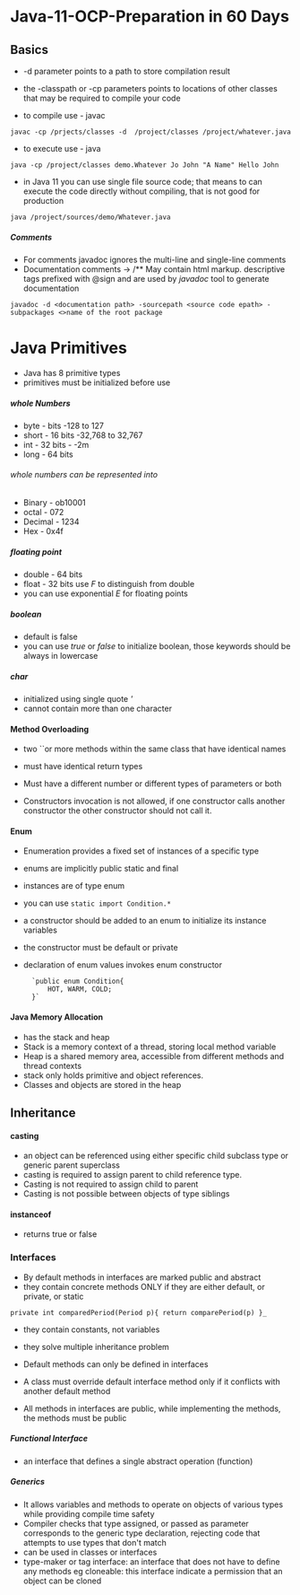 # Java-11-OCP-Preparation in 60 Days

## Basics

* -d parameter points to a path to store compilation result
* the -classpath or -cp parameters points to locations of other classes that may be required to compile your code

* to compile use - javac 

`javac -cp /prjects/classes -d  /project/classes /project/whatever.java`

* to execute use - java

`java -cp /project/classes demo.Whatever Jo John "A Name" Hello John`

* in Java 11 you can use single file source code; that means to can execute the code directly without compiling, that is not good for production

`java /project/sources/demo/Whatever.java`

##### Comments
* For comments javadoc ignores the multi-line and single-line comments
* Documentation comments ->  /** May contain html markup. descriptive tags prefixed with @sign and are used by *javadoc* tool to generate documentation

`javadoc -d <documentation path> -sourcepath <source code epath> -subpackages <>name of the root package ` 

# Java Primitives
* Java has 8 primitive types
* primitives must be initialized before use
##### whole Numbers
* byte - bits -128 to 127
* short - 16 bits -32,768 to 32,767
* int - 32 bits - -2m
* long - 64 bits

###### whole numbers can be represented into

* Binary - ob10001
* octal - 072
* Decimal - 1234
* Hex - 0x4f

##### floating point
* double - 64 bits
* float - 32 bits use *F* to distinguish from double
* you can use exponential *E* for floating points

##### boolean
* default is false
* you can use *true* or *false* to initialize boolean, those keywords should be always in lowercase

##### char
* initialized using single quote *'*
* cannot contain more than one character

#### Method Overloading

* two ``or more methods within the same class that have identical names
* must have identical return types
* Must have a different number or different types of parameters or both

* Constructors invocation is not  allowed, if one constructor calls another constructor the other constructor should not call it.

#### Enum

* Enumeration provides a fixed set of instances of a specific type
* enums are implicitly public static and final
* instances are of type enum
* you can use `static import Condition.*`
* a constructor should be added to an enum to initialize its instance variables
* the constructor must be default or private
* declaration of enum values invokes enum constructor

        `public enum Condition{
            HOT, WARM, COLD;
        }`
        
#### Java Memory Allocation

* has the stack and heap
* Stack is a memory context of a thread, storing local method variable
* Heap is a shared memory area, accessible from different methods and thread contexts
* stack only holds primitive and object references.
* Classes and objects are stored in the heap


## Inheritance
#### casting
* an object can be referenced using either specific child subclass type or generic parent superclass
* casting is required to assign parent to child reference type.
* Casting is not required to assign child to parent
* Casting is not possible between objects of type siblings

#### instanceof

* returns true or false

### Interfaces

* By default methods in interfaces are marked public and abstract
* they contain concrete methods ONLY if they are either default, or private, or static

 `private int comparedPeriod(Period p){ return comparePeriod(p) }_`
        
   * they contain constants, not variables
   * they solve multiple inheritance problem
   
* Default methods can only be defined in interfaces
* A class must override default interface method only if it conflicts with another default method
* All methods in interfaces are public, while implementing the methods, the methods must be public

##### Functional Interface
* an interface that defines a single abstract operation (function)

##### Generics
* It allows variables and methods to operate on objects of various types while providing compile time safety
* Compiler checks that type assigned, or passed as parameter corresponds to the generic type declaration, rejecting code that attempts to use types that don't match
* can be used in classes or interfaces
* type-maker or tag interface: an interface that does not have to define any methods eg cloneable: this interface indicate a permission that an object can be cloned